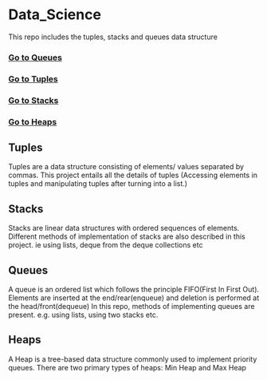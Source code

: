 
# Data_Science
This repo includes the tuples, stacks and queues data structure
### [Go to Queues](#queues)
### [Go to Tuples](#tuples)
### [Go to Stacks](#stacks)
### [Go to Heaps](#heaps)
   ## Tuples
   Tuples are a data structure consisting of elements/ values separated by commas. This project entails all the details of tuples
   (Accessing elements in tuples and manipulating tuples after turning into a list.)

   ## Stacks
   Stacks are linear data structures with ordered sequences of elements. Different methods of implementation of stacks are also described in this project. ie using lists, deque from the 
   deque collections etc

   ## Queues
   A queue is an ordered list which follows the principle FIFO(First In First Out). Elements are inserted at the end/rear(enqueue) and deletion is performed at the head/front(dequeue)
   In this repo, methods of implementing queues are present. e.g. using lists, using two stacks etc.

   ## Heaps
   A Heap is a tree-based data structure commonly used to implement priority queues. There are two primary types of heaps: Min Heap and Max Heap
   

